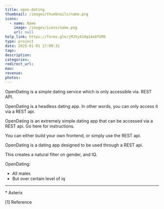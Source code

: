 ```yaml
---
title: open-dating
thumbnail: /images/thumbnails/name.png
icons:
  - name: Name
    image: /images/icons/name.png
    url: null
help_link: https://forms.gle/jMJVy4Jdq14x8fVM9
type: project
date: 2025-01-01 17:09:31
tags:
description:
categories:
redirect_url:
mau:
revenue:
photos:
---
```


OpenDating is a simple dating service which is only accessible via. REST API.

OpenDating is a headless dating app. In other words, you can only access it via a REST api.

OpenDating is an extremely simple dating app that can be accessed via a REST api. Go here for instructions. 

You can either build your own frontend, or simply use the REST api. 

OpenDating is a dating app designed to be used through a REST api. 

This creates a natural filter on gender, and IQ. 

OpenDating:
- All males
- But over certain level of iq

---

\* Asterix

[1] Reference